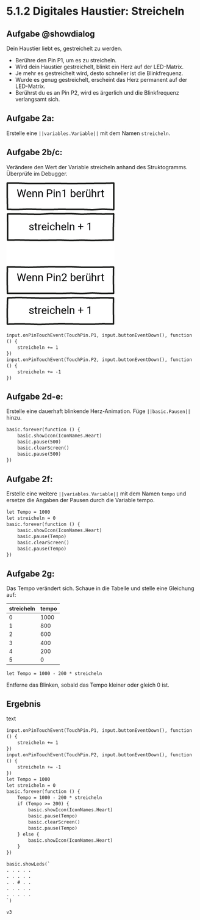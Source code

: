 # 5.1.2 Digitales Haustier: Streicheln

## Aufgabe @showdialog
Dein Haustier liebt es, gestreichelt zu werden. 
- Berühre den Pin P1, um es zu streicheln.
- Wird dein Haustier gestreichelt, blinkt ein Herz auf der LED-Matrix. 
- Je mehr es gestreichelt wird, desto schneller ist die Blinkfrequenz.
- Wurde es genug gestreichelt, erscheint das Herz permanent auf der LED-Matrix.
- Berührst du es an Pin P2, wird es ärgerlich und die Blinkfrequenz verlangsamt sich.


## Aufgabe 2a:

Erstelle eine ``||variables.Variable||`` mit dem Namen ``streicheln``.

## Aufgabe 2b/c:

Verändere den Wert der Variable streicheln anhand des Struktogramms. Überprüfe im Debugger.

![image](../static/images/streicheln.png)

```blocks
input.onPinTouchEvent(TouchPin.P1, input.buttonEventDown(), function () {
    streicheln += 1
})
input.onPinTouchEvent(TouchPin.P2, input.buttonEventDown(), function () {
    streicheln += -1
})
```

## Aufgabe 2d-e:

Erstelle eine dauerhaft blinkende Herz-Animation. 
Füge ``||basic.Pausen||`` hinzu.

```blocks
basic.forever(function () {
    basic.showIcon(IconNames.Heart)
    basic.pause(500)
    basic.clearScreen()
    basic.pause(500)
})

```

## Aufgabe 2f:

Erstelle eine weitere ``||variables.Variable||`` mit dem Namen
``tempo`` und ersetze die Angaben der Pausen durch
die Variable tempo.

```blocks
let Tempo = 1000
let streicheln = 0
basic.forever(function () {
    basic.showIcon(IconNames.Heart)
    basic.pause(Tempo)
    basic.clearScreen()
    basic.pause(Tempo)
})

```

## Aufgabe 2g:

Das Tempo verändert sich. Schaue in die Tabelle und stelle eine Gleichung auf:

| streicheln | tempo |
| -------- | ------- |
| 0 | 1000 |
| 1 | 800  |
| 2 | 600  |
| 3 | 400  |
| 4 | 200  |
| 5 | 0    |

```blocks
let Tempo = 1000 - 200 * streicheln
```

Entferne das Blinken, sobald das Tempo kleiner oder gleich 0 ist.

## Ergebnis

text

```blocks
input.onPinTouchEvent(TouchPin.P1, input.buttonEventDown(), function () {
    streicheln += 1
})
input.onPinTouchEvent(TouchPin.P2, input.buttonEventDown(), function () {
    streicheln += -1
})
let Tempo = 1000
let streicheln = 0
basic.forever(function () {
    Tempo = 1000 - 200 * streicheln
    if (Tempo >= 200) {
        basic.showIcon(IconNames.Heart)
        basic.pause(Tempo)
        basic.clearScreen()
        basic.pause(Tempo)
    } else {
        basic.showIcon(IconNames.Heart)
    }
})

```

<!-- 

## Geschafft! 👍
Klicke auf ``|Herunterladen|``, um dein Programm auf deinen Calliope mini zu übertragen. -->


```ghost
basic.showLeds(`
. . . . .
. . . . .
. . # . .
. . . . .
. . . . .
`)
```

```package
v3
```